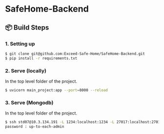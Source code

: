 # SafeHome-Backend

## 📦 Build Steps

### 1. Setting up

```bash
$ git clone git@github.com:Exceed-Safe-Home/SafeHome-Backend.git
$ pip install -r requirements.txt
```

### 2. Serve (locally)

In the top level folder of the project.

```bash
$ uvicorn main_project:app --port=8000 --reload
```

### 3. Serve (Mongodb)

In the top level folder of the project.

```bash
$ ssh std07@10.3.134.191 -L 1234:localhost:1234 -L 27017:localhost:27017
password : up-to-each-admin
```